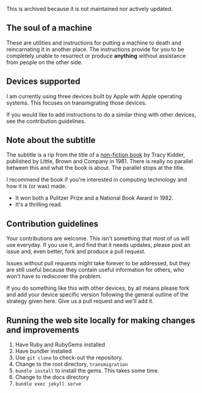 This is archived because it is not maintained nor actively updated.

## The soul of a machine
These are utilities and instructions for putting a machine to death and
reincarnating it in another place.
The instructions provide for you to be completely unable to resurrect
or produce **anything**
without assistance from people on the other side.

<!--
See [the transmigration web site](https://wbreeze.github.io/transmigration/)
for the set of documents about how to cross.
-->

## Devices supported
I am currently using three devices built by Apple with Apple operating systems.
This focuses on transmigrating those devices.

If you would like to add instructions to do a similar thing with other
devices, see the contribution guidelines.

## Note about the subtitle
The subtitle is a rip from the title of a
[non-fiction book](https://en.wikipedia.org/wiki/The_Soul_of_a_New_Machine)
by Tracy Kidder,
published by Little, Brown and Company in 1981.
There is really no parallel between this and what the book is about.
The parallel stops at the title.

I recommend the book if you're interested in computing technology
and how it is (or was) made.

* It won both a Pulitzer Prize and a National Book Award in 1982.
* It's a thrilling read.

## Contribution guidelines
Your contributions are welcome.  This isn't something that most of us will
use everyday.  If you use it, and find that it needs updates, please post
an issue and, even better, fork and produce a pull request. 

Issues without pull requests might take forever to be addressed,
but they are still useful because they contain useful information for
others, who won't have to rediscover the problem.

If you do something like this with other devices, by all means please fork
and add your device specific version following the general outline
of the strategy given here.  Give us a pull request and we'll add it.

## Running the web site locally for making changes and improvements

1. Have Ruby and RubyGems installed
1. Have bundler installed
1. Use `git clone` to check-out the repository.
1. Change to the root directory, `transmigration`
1. `bundle install` to install the gems. This takes some time.
1. Change to the docs directory
1. `bundle exec jekyll serve`
